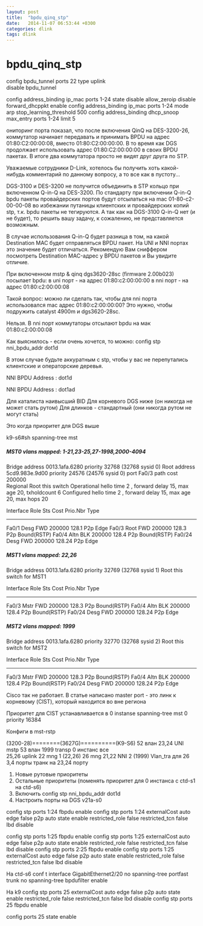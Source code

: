 ```yaml
---
layout: post
title:  "bpdu_qinq_stp"
date:   2014-11-07 06:53:44 +0300
categories: dlink
tags: dlink
---
```


# bpdu_qinq_stp
 config bpdu_tunnel ports 22 type uplink                                                                                                                     
disable bpdu_tunnel



config address_binding ip_mac ports 1-24 state disable allow_zeroip disable forward_dhcppkt enable
config address_binding ip_mac ports 1-24 mode arp stop_learning_threshold 500 
config address_binding dhcp_snoop max_entry ports 1-24 limit 5







ониторинг порта показал, что после включения QinQ на DES-3200-26, коммутатор начинает передавать и принимать BPDU на адрес 01:80:C2:00:00:08, вместо 01:80:C2:00:00:00. В то время как DGS продолжает использовать адрес 01:80:C2:00:00:00 в своих BPDU пакетах. В итоге два коммутатора просто не видят друг друга по STP.

Уважаемые сотрудники D-Link, хотелось бы получить хоть какой-нибудь комментарий по данному вопросу, а то все как в пустоту...



DGS-3100 и DES-3200 не получится объединить в STP кольцо при включенном Q-in-Q на DES-3200.
По стандарту при включении Q-in-Q bpdu пакеты провайдерских портов будут отсылаться на mac 01-80-c2-00-00-08 во избежании путаницы клиентских и провайдерских копий stp, т.к. bpdu пакеты не тегируются.
А так как на DGS-3100 Q-in-Q нет (и не будет), то решить вашу задачу, к сожалению, не представляется возможным.


В случае использования Q-in-Q будет разница в том, на какой Destination MAC будет отправляться BPDU пакет. На UNI и NNI портах это значение будет отличаться.
Рекомендую Вам сниффером посмотреть Destination MAC-адрес у BPDU пакетов и Вы увидите отличие.



При включенном mstp & qinq dgs3620-28sc (firmware 2.00b023) посылает bpdu:
в uni порт - на адрес 01:80:c2:00:00:00
в nni порт - на адрес 01:80:c2:00:00:08

Такой вопрос: можно ли сделать так, чтобы для nni порта использовался mac адрес 01:80:c2:00:00:00?
Это нужно, чтобы подружить catalyst 4900m и dgs3620-28sc.


Нельзя.
В nni порт коммутаторы отсылают bpdu на мак 01:80:c2:00:00:08


Как выяснилось - если очень хочется, то можно:
config stp nni_bpdu_addr dot1d

В этом случае будьте аккуратным с stp, чтобы у вас не перепутались клиентские и операторские деревья.



 NNI BPDU Address   : dot1d  

 NNI BPDU Address   : dot1ad  


Для каталиста наивысший BID
Для корневого DGS ниже (он никогда не может стать рутом)
Для длинков - стандартный (они никогда рутом не могут стать)


Это когда приоритет для DGS выше

k9-s6#sh spanning-tree mst

##### MST0    vlans mapped:   1-21,23-25,27-1998,2000-4094
Bridge        address 0013.1afa.6280  priority      32768 (32768 sysid 0)
Root          address 5cd9.983e.9d00  priority      24576 (24576 sysid 0)
              port    Fa0/3           path cost     200000   
Regional Root this switch
Operational   hello time 2 , forward delay 15, max age 20, txholdcount 6 
Configured    hello time 2 , forward delay 15, max age 20, max hops    20

Interface        Role Sts Cost      Prio.Nbr Type
---------------- ---- --- --------- -------- --------------------------------
Fa0/1            Desg FWD 200000    128.1    P2p Edge 
Fa0/3            Root FWD 200000    128.3    P2p Bound(RSTP) 
Fa0/4            Altn BLK 200000    128.4    P2p Bound(RSTP) 
Fa0/24           Desg FWD 200000    128.24   P2p Edge 

##### MST1    vlans mapped:   22,26
Bridge        address 0013.1afa.6280  priority      32769 (32768 sysid 1)
Root          this switch for MST1

Interface        Role Sts Cost      Prio.Nbr Type
---------------- ---- --- --------- -------- --------------------------------
Fa0/3            Mstr FWD 200000    128.3    P2p Bound(RSTP) 
Fa0/4            Altn BLK 200000    128.4    P2p Bound(RSTP) 
Fa0/24           Desg FWD 200000    128.24   P2p Edge 

##### MST2    vlans mapped:   1999
Bridge        address 0013.1afa.6280  priority      32770 (32768 sysid 2)
Root          this switch for MST2

Interface        Role Sts Cost      Prio.Nbr Type
---------------- ---- --- --------- -------- --------------------------------
Fa0/3            Mstr FWD 200000    128.3    P2p Bound(RSTP) 
Fa0/4            Altn BLK 200000    128.4    P2p Bound(RSTP) 
Fa0/24           Desg FWD 200000    128.24   P2p Edge 



Cisco так не работает. В статье написано
master port - это линк к корневому (CIST), который находится во вне региона


Приоритет для CIST устанавливается в 0 instanse
spanning-tree mst 0 priority 16384

Конфиги в mst-rstp 


(3200-28)========(3627G)==========(K9-S6)
52 влан		23,24 UNI		mstp
53 влан		1999 transp		0 инстанс все	
25,26 uplink	22 mng			1 (22,26)
26 mng		21,22 NNI		2 (1999)
		Vlan_tra для 26		3,4 порты транк
		на 23,24 порту		


1. Новые рутовые приоритеты 
2. Остальные приоритеты (поменять приоритет для 0 инстанса с ctd-s1 на ctd-s6)
3. Включить config stp nni_bpdu_addr dot1d
4. Настроить порты на DGS v21a-s0

config stp ports 1:24 fbpdu enable
config stp ports 1:24 externalCost auto  edge false p2p auto state enable restricted_role false restricted_tcn false lbd disable

config stp ports 1:25 fbpdu enable
config stp ports 1:25 externalCost auto  edge false p2p auto state enable restricted_role false restricted_tcn false lbd disable
config stp ports 2:25 fbpdu enable
config stp ports 1:25 externalCost auto  edge false p2p auto state enable restricted_role false restricted_tcn false lbd disable

На ctd-s6
conf t
interface GigabitEthernet2/20
no spanning-tree portfast trunk
no spanning-tree bpdufilter enable


На k9
  config stp ports 25 externalCost auto  edge false p2p auto state enable restricted_role false restricted_tcn false lbd disable
 config stp ports 25 fbpdu enable

config ports 25 state enable


  



